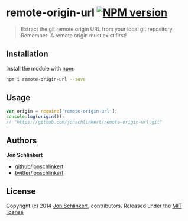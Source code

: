 # remote-origin-url [![NPM version](https://badge.fury.io/js/remote-origin-url.png)](http://badge.fury.io/js/remote-origin-url)

> Extract the git remote origin URL from your local git repository. Remember! A remote origin must exist first!

## Installation

Install the module with [npm](https://npmjs.org/):

```bash
npm i remote-origin-url --save
```

## Usage

```js
var origin = require('remote-origin-url');
console.log(origin());
// "https://github.com/jonschlinkert/remote-origin-url.git"
```

## Authors

**Jon Schlinkert**

+ [github/jonschlinkert](https://github.com/jonschlinkert)
+ [twitter/jonschlinkert](http://twitter.com/jonschlinkert)

## License
Copyright (c) 2014 [Jon Schlinkert](http://twitter.com/jonschlinkert), contributors.
Released under the [MIT license](./LICENSE-MIT)